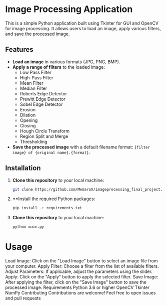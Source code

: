 # Image Processing Application

This is a simple Python application built using Tkinter for GUI and OpenCV for image processing. It allows users to load an image, apply various filters, and save the processed image.

## Features

- **Load an image** in various formats (JPG, PNG, BMP).
- **Apply a range of filters** to the loaded image:
  - Low Pass Filter
  - High-Pass Filter
  - Mean Filter
  - Median Filter
  - Roberts Edge Detector
  - Prewitt Edge Detector
  - Sobel Edge Detector
  - Erosion
  - Dilation
  - Opening
  - Closing
  - Hough Circle Transform
  - Region Split and Merge
  - Thresholding
- **Save the processed image** with a default filename format: `{filter image} of {original name}.{format}`.

## Installation

1. **Clone this repository** to your local machine:

   ```bash
   git clone https://github.com/MemaroX/imageprocessing_final_project.git

2. **Install the required Python packages:

   ```bash
   pip install -r requirements.txt

3. **Clone this repository** to your local machine:

   ```bash
   python main.py

# Usage
Load Image: Click on the "Load Image" button to select an image file from your computer.
Apply Filter: Choose a filter from the list of available filters.
Adjust Parameters: If applicable, adjust the parameters using the slider.
Apply: Click on the "Apply" button to apply the selected filter.
Save Image: After applying the filter, click on the "Save Image" button to save the processed image.
Requirements
Python 3.6 or higher
OpenCV
Tkinter
NumPy
Contributing
Contributions are welcome! Feel free to open issues and pull requests

